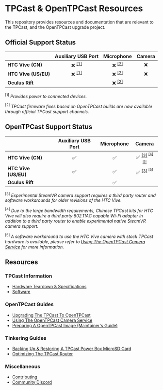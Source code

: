 # TPCast & OpenTPCast Resources

This repository provides resources and documentation that are relevant to the TPCast, and the OpenTPCast upgrade project.

## Official Support Status
|                      | **Auxiliary USB Port** | **Microphone**      | **Camera** |
| -------------------- | :--------------------: | :-----------------: | :--------: |
| **HTC Vive (CN)**    | :x: <sup>[[1]](#f1)    | :x: <sup>[[2]](#f2) | :x:        |
| **HTC Vive (US/EU)** | :x: <sup>[[1]](#f1)    | :x: <sup>[[2]](#f2) | :x:        |
| **Oculus Rift**      |                        | :x: <sup>[[2]](#f2) |            |

<sup><a name="f1">[1]</a></sup> *Provides power to connected devices.*

<sup><a name="f2">[2]</a></sup> *TPCast firmware fixes based on OpenTPCast builds are now available through official TPCast support channels.*

## OpenTPCast Support Status
|                      | **Auxiliary USB Port** | **Microphone**     | **Camera**                                                         |
| -------------------- | :--------------------: | :----------------: | :----------------------------------------------------------------: |
| **HTC Vive (CN)**    | :white_check_mark:     | :white_check_mark: | :white_check_mark: <sup>[[3]](#f3) <sup>[[4]](#f4) <sup>[[5]](#f5) |
| **HTC Vive (US/EU)** | :white_check_mark:     | :white_check_mark: | :white_check_mark: <sup>[[3]](#f3) <sup>[[5]](#f5)                 |
| **Oculus Rift**      |                        | :white_check_mark: |                                                                    |

<sup><a name="f3">[3]</a></sup> *Experimental SteamVR camera support requires a third party router and software workarounds for older revisions of the HTC Vive.*

<sup><a name="f4">[4]</a></sup> *Due to the large bandwidth requirements, Chinese TPCast kits for HTC Vive will also require a third party 802.11AC capable Wi-Fi adapter in addition to a third party router to enable experimental native SteamVR camera support.*

<sup><a name="f5">[5]</a></sup> *A software workaround to use the HTC Vive camera with stock TPCast hardware is available, please refer to [Using The OpenTPCast Camera Service](guides/CAMERASTREAM.md) for more information.*

## Resources

### TPCast Information
- [Hardware Teardown & Specifications](HARDWARE.md)
- [Software](SOFTWARE.md)

### OpenTPCast Guides
- [Upgrading The TPCast To OpenTPCast](guides/UPGRADE.md)
- [Using The OpenTPCast Camera Service](guides/CAMERASTREAM.md)
- [Preparing A OpenTPCast Image (Maintainer's Guide)](guides/PREPAREIMAGE.md)

### Tinkering Guides
- [Backing Up & Restoring A TPCast Power Box MicroSD Card](guides/SDCARD.md)
- [Optimizing The TPCast Router](guides/ROUTER.md)

### Miscellaneous
- [Contributing](CONTRIBUTING.md)
- [Community Discord](https://discord.gg/kAbqRGC)

